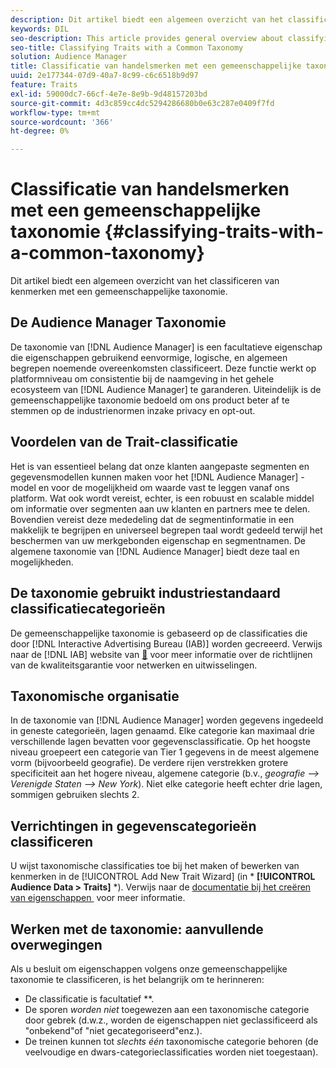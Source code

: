 ```yaml
---
description: Dit artikel biedt een algemeen overzicht van het classificeren van kenmerken met een gemeenschappelijke taxonomie.
keywords: DIL
seo-description: This article provides general overview about classifying traits with a common taxonomy.
seo-title: Classifying Traits with a Common Taxonomy
solution: Audience Manager
title: Classificatie van handelsmerken met een gemeenschappelijke taxonomie
uuid: 2e177344-07d9-40a7-8c99-c6c6518b9d97
feature: Traits
exl-id: 59000dc7-66cf-4e7e-8e9b-9d48157203bd
source-git-commit: 4d3c859cc4dc5294286680b0e63c287e0409f7fd
workflow-type: tm+mt
source-wordcount: '366'
ht-degree: 0%

---
```


# Classificatie van handelsmerken met een gemeenschappelijke taxonomie {#classifying-traits-with-a-common-taxonomy}

Dit artikel biedt een algemeen overzicht van het classificeren van kenmerken met een gemeenschappelijke taxonomie.

## De Audience Manager Taxonomie

<!-- c_common_taxonomy_about.xml -->

De taxonomie van [!DNL Audience Manager] is een facultatieve eigenschap die eigenschappen gebruikend eenvormige, logische, en algemeen begrepen noemende overeenkomsten classificeert. Deze functie werkt op platformniveau om consistentie bij de naamgeving in het gehele ecosysteem van [!DNL Audience Manager] te garanderen. Uiteindelijk is de gemeenschappelijke taxonomie bedoeld om ons product beter af te stemmen op de industrienormen inzake privacy en opt-out.

## Voordelen van de Trait-classificatie

Het is van essentieel belang dat onze klanten aangepaste segmenten en gegevensmodellen kunnen maken voor het [!DNL Audience Manager] -model en voor de mogelijkheid om waarde vast te leggen vanaf ons platform. Wat ook wordt vereist, echter, is een robuust en scalable middel om informatie over segmenten aan uw klanten en partners mee te delen. Bovendien vereist deze mededeling dat de segmentinformatie in een makkelijk te begrijpen en universeel begrepen taal wordt gedeeld terwijl het beschermen van uw merkgebonden eigenschap en segmentnamen. De algemene taxonomie van [!DNL Audience Manager] biedt deze taal en mogelijkheden.

## De taxonomie gebruikt industriestandaard classificatiecategorieën

De gemeenschappelijke taxonomie is gebaseerd op de classificaties die door [!DNL Interactive Advertising Bureau (IAB)] worden gecreeerd. Verwijs naar de [!DNL IAB] website van [&#128279;](https://www.iab.net/iab_products_and_industry_services/508676/ne_guidelines) voor meer informatie over de richtlijnen van de kwaliteitsgarantie voor netwerken en uitwisselingen.

## Taxonomische organisatie

In de taxonomie van [!DNL Audience Manager] worden gegevens ingedeeld in geneste categorieën, lagen genaamd. Elke categorie kan maximaal drie verschillende lagen bevatten voor gegevensclassificatie. Op het hoogste niveau groepeert een categorie van Tier 1 gegevens in de meest algemene vorm (bijvoorbeeld geografie). De verdere rijen verstrekken grotere specificiteit aan het hogere niveau, algemene categorie (b.v., *geografie —> Verenigde Staten —> New York*). Niet elke categorie heeft echter drie lagen, sommigen gebruiken slechts 2.

## Verrichtingen in gegevenscategorieën classificeren

U wijst taxonomische classificaties toe bij het maken of bewerken van kenmerken in de [!UICONTROL Add New Trait Wizard] (in * **[!UICONTROL Audience Data > Traits]** *). Verwijs naar de [&#x200B; documentatie bij het creëren van eigenschappen &#x200B;](../../features/traits/create-onboarded-rule-based-traits.md) voor meer informatie.

## Werken met de taxonomie: aanvullende overwegingen

Als u besluit om eigenschappen volgens onze gemeenschappelijke taxonomie te classificeren, is het belangrijk om te herinneren:

* De classificatie is facultatief **.
* De sporen *worden niet* toegewezen aan een taxonomische categorie door gebrek (d.w.z., worden de eigenschappen niet geclassificeerd als &quot;onbekend&quot;of &quot;niet gecategoriseerd&quot;enz.).
* De treinen kunnen tot *slechts één* taxonomische categorie behoren (de veelvoudige en dwars-categorieclassificaties worden niet toegestaan).
